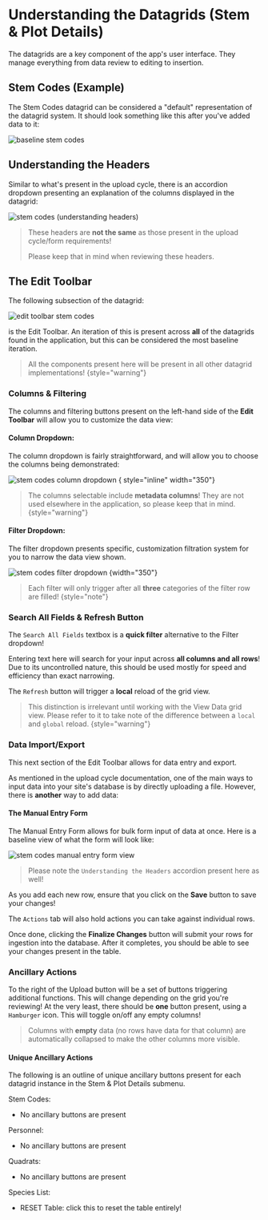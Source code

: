 # Understanding the Datagrids (Stem & Plot Details)

The datagrids are a key component of the app's user interface. They manage everything from data review to editing to
insertion.

## Stem Codes (Example)

The Stem Codes datagrid can be considered a "default" representation of the datagrid system. It should look something
like this after you've added data to it:

![baseline stem codes](stem-codes-base.png)

## Understanding the Headers

Similar to what's present in the upload cycle, there is an accordion dropdown presenting an explanation of the columns
displayed in the datagrid:

![stem codes (understanding headers)](stem-codes-understanding-headers.png)

> These headers are **not the same** as those present in the upload cycle/form requirements!
>
> Please keep that in mind when reviewing these headers.

## The Edit Toolbar

The following subsection of the datagrid:

![edit toolbar stem codes](stem-codes-edit-toolbar.png)

is the Edit Toolbar. An iteration of this is present across **all** of the datagrids found in the application, but this
can be considered the most baseline iteration.

> All the components present here will be present in all other datagrid implementations!
> {style="warning"}

### Columns & Filtering

The columns and filtering buttons present on the left-hand side of the **Edit Toolbar** will allow you to customize the
data view:

#### Column Dropdown:

The column dropdown is fairly straightforward, and will allow you to choose the columns being demonstrated:

![stem codes column dropdown](stem-codes-column-dropdown.png) { style="inline" width="350"}

> The columns selectable include **metadata columns**! They are not used elsewhere in the application, so please keep
> that in mind.
{style="warning"}

#### Filter Dropdown:

The filter dropdown presents specific, customization filtration system for you to narrow the data view shown.

![stem codes filter dropdown](stem-codes-filter-dropdown.png) {width="350"}

> Each filter will only trigger after all **three** categories of the filter row are filled!
{style="note"}

### Search All Fields & Refresh Button

The `Search All Fields` textbox is a **quick filter** alternative to the Filter dropdown!

Entering text here will search for your input across **all columns and all rows**! Due to its uncontrolled nature, this
should be used mostly for speed and efficiency than exact narrowing.

The `Refresh` button will trigger a **local** reload of the grid view.

> This distinction is irrelevant until working with the View Data grid view. Please refer to it to take note of the
> difference between a `local` and `global` reload.
{style="warning"}

### Data Import/Export

This next section of the Edit Toolbar allows for data entry and export.

As mentioned in the upload cycle documentation, one of the main ways to input data into your site's database is by
directly uploading a file. However, there is **another** way to add data:

#### The Manual Entry Form

The Manual Entry Form allows for bulk form input of data at once. Here is a baseline view of what the form will look
like:

![stem codes manual entry form view](stem-codes-mef.png)

> Please note the `Understanding the Headers` accordion present here as well!

As you add each new row, ensure that you click on the **Save** button to save your changes!

The `Actions` tab will also hold actions you can take against individual rows.

Once done, clicking the **Finalize Changes** button will submit your rows for ingestion into the database. After it
completes, you should be able to see your changes present in the table.

### Ancillary Actions

To the right of the Upload button will be a set of buttons triggering additional functions. This will change depending
on the grid you're reviewing! At the very least, there should be **one** button present, using a `Hamburger` icon. This
will toggle on/off any empty columns!

> Columns with **empty** data (no rows have data for that column) are automatically collapsed to make the other columns
> more visible.

#### Unique Ancillary Actions

The following is an outline of unique ancillary buttons present for each datagrid instance in the Stem & Plot Details
submenu.

Stem Codes:

- No ancillary buttons are present

Personnel:

- No ancillary buttons are present

Quadrats:

- No ancillary buttons are present

Species List:

- RESET Table: click this to reset the table entirely! 

